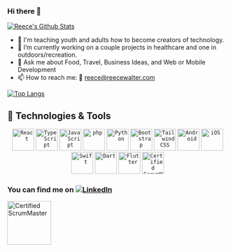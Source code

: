 ### Hi there 👋

[![Reece's Github Stats](https://github-readme-stats.vercel.app/api?username=thereeceshow&show_icons=true&theme=transparent)](https://github.com/thereeceshow/github-readme-stats) 

<!--
**thereeceshow/thereeceshow** is a ✨ _special_ ✨ repository because its `README.md` (this file) appears on your GitHub profile.

Here are some ideas to get you started:

- 🔭 I’m currently working on ...
- 🌱 I’m currently learning ...
- 👯 I’m looking to collaborate on ...
- 🤔 I’m looking for help with ...
- 💬 Ask me about ...
- 📫 How to reach me: ...
- ⚡ Fun fact: ...
-->

- 📓 I'm teaching youth and adults how to become creators of technology.
- 🔭 I’m currently working on a couple projects in healthcare and one in outdoors/recreation.
- 💬 Ask me about Food, Travel, Business Ideas, and Web or Mobile Development
- 📫 How to reach me: 📧 reece@reecewalter.com

[![Top Langs](https://github-readme-stats.vercel.app/api/top-langs/?username=thereeceshow&show_icons=true&theme=transparent)](https://github.com/thereeceshow/github-readme-stats)

## 🔧 Technologies & Tools

<div align="center">
	<code><img width="50" src="https://user-images.githubusercontent.com/25181517/183897015-94a058a6-b86e-4e42-a37f-bf92061753e5.png" alt="React" title="React"/></code>
	<code><img width="50" src="https://user-images.githubusercontent.com/25181517/183890598-19a0ac2d-e88a-4005-a8df-1ee36782fde1.png" alt="TypeScript" title="TypeScript"/></code>
	<code><img width="50" src="https://user-images.githubusercontent.com/25181517/117447155-6a868a00-af3d-11eb-9cfe-245df15c9f3f.png" alt="JavaScript" title="JavaScript"/></code>
	<code><img width="50" src="https://user-images.githubusercontent.com/25181517/183570228-6a040b9f-3ddf-47a2-a201-743121dac664.png" alt="php" title="php"/></code>
	<code><img width="50" src="https://user-images.githubusercontent.com/25181517/183423507-c056a6f9-1ba8-4312-a350-19bcbc5a8697.png" alt="Python" title="Python"/></code>
	<code><img width="50" src="https://user-images.githubusercontent.com/25181517/183898054-b3d693d4-dafb-4808-a509-bab54cf5de34.png" alt="Bootstrap" title="Bootstrap"/></code>
	<code><img width="50" src="https://user-images.githubusercontent.com/25181517/202896760-337261ed-ee92-4979-84c4-d4b829c7355d.png" alt="Tailwind CSS" title="Tailwind CSS"/></code>
	<code><img width="50" src="https://user-images.githubusercontent.com/25181517/117269608-b7dcfb80-ae58-11eb-8e66-6cc8753553f0.png" alt="Android" title="Android"/></code>
	<code><img width="50" src="https://user-images.githubusercontent.com/25181517/121406611-a8246b80-c95e-11eb-9b11-b771486377f6.png" alt="iOS" title="iOS"/></code>
	<code><img width="50" src="https://user-images.githubusercontent.com/25181517/121406389-6267a300-c95e-11eb-8d67-f1e22afe8aea.png" alt="Swift" title="Swift"/></code>
	<code><img width="50" src="https://user-images.githubusercontent.com/25181517/186150304-1568ffdf-4c62-4bdc-9cf1-8d8efcea7c5b.png" alt="Dart" title="Dart"/></code>
	<code><img width="50" src="https://user-images.githubusercontent.com/25181517/186150365-da1eccce-6201-487c-8649-45e9e99435fd.png" alt="Flutter" title="Flutter"/></code>
	<code><a href="https://bcert.me/suchyubxy"><img width="50" src="https://bcert.me/bc/html/img/badges/generated/badge-7227.png" alt="Certified ScrumMaster" title="Certified ScrumMaster"/></a></code>
</div>
<!--
#### Front End
![](https://img.shields.io/static/v1?message=React&style=for-the-badge&&logo=react&color=009FDA&label=%20&labelColor=5c5c5c)
![](https://img.shields.io/static/v1?message=JavaScript&style=for-the-badge&&logo=javascript&color=009FDA&label=%20&labelColor=5c5c5c)
![](https://img.shields.io/static/v1?message=HTML+5&style=for-the-badge&&logo=html5&color=009FDA&label=%20&labelColor=5c5c5c)
![](https://img.shields.io/static/v1?message=CSS+3&style=for-the-badge&&logo=CSS3&color=009FDA&label=%20&labelColor=5c5c5c)
![](https://img.shields.io/static/v1?message=Bootstrap&style=for-the-badge&&logo=bootstrap&color=009FDA&label=%20&labelColor=5c5c5c)
![](https://img.shields.io/static/v1?message=Sass&style=for-the-badge&&logo=sass&color=009FDA&label=%20&labelColor=5c5c5c)

#### Back End
![](https://img.shields.io/static/v1?message=PHP&style=for-the-badge&&logo=php&color=009FDA&label=%20&labelColor=5c5c5c)
![](https://img.shields.io/static/v1?message=Laravel&style=for-the-badge&&logo=laravel&color=009FDA&label=%20&labelColor=5c5c5c)
![](https://img.shields.io/static/v1?message=Python&style=for-the-badge&&logo=python&color=009FDA&label=%20&labelColor=5c5c5c)
![](https://img.shields.io/static/v1?message=Django&style=for-the-badge&&logo=django&color=009FDA&label=%20&labelColor=5c5c5c)
![](https://img.shields.io/static/v1?message=Node&style=for-the-badge&&logo=nodedotjs&color=009FDA&label=%20&labelColor=5c5c5c)
![](https://img.shields.io/static/v1?message=Next.js&style=for-the-badge&&logo=nextdotjs&color=009FDA&label=%20&labelColor=5c5c5c)
![](https://img.shields.io/static/v1?message=Wordpress&style=for-the-badge&&logo=wordpress&color=009FDA&label=%20&labelColor=5c5c5c)

#### Mobile
![](https://img.shields.io/static/v1?message=Xcode&style=for-the-badge&&logo=xcode&color=009FDA&label=%20&labelColor=5c5c5c)
![](https://img.shields.io/static/v1?message=Swift+5&style=for-the-badge&&logo=swift&color=009FDA&label=%20&labelColor=5c5c5c)

#### Tools
![](https://img.shields.io/static/v1?message=Bash&style=for-the-badge&&logo=gnu-bash&color=009FDA&label=%20&labelColor=5c5c5c)
![](https://img.shields.io/static/v1?message=Firebase&style=for-the-badge&&logo=firebase&color=009FDA&label=%20&labelColor=5c5c5c)
![](https://img.shields.io/static/v1?message=Digital+Ocean&style=for-the-badge&&logo=digitalocean&color=009FDA&label=%20&labelColor=5c5c5c)
![](https://img.shields.io/static/v1?message=Git&style=for-the-badge&&logo=git&logoColor=white&color=009FDA&label=%20&labelColor=5c5c5c)
![](https://img.shields.io/static/v1?message=Github&style=for-the-badge&&logo=github&logoColor=white&color=009FDA&label=%20&labelColor=5c5c5c)

#### Certifications
![](https://img.shields.io/static/v1?message=CSM®&style=for-the-badge&&logo=scrumalliance&logoColor=white&color=009FDA&label=%20&labelColor=5c5c5c)
-->

<!-- ![Reece's Codewars Banner](https://www.codewars.com/users/thereeceshow/badges/small) -->

<!-- Actual text -->


### You can find me on [![LinkedIn][1]][2]

<div>

<a href="https://bcert.me/suchyubxy"><img width="100" src="https://bcert.me/bc/html/img/badges/generated/badge-7227.png" alt="Certified ScrumMaster" title="Certified ScrumMaster"/></a>

<!--
[![Certified Scrum Master][3]][4]
-->

</div>

<!-- Icons -->

[1]: https://cdn-icons-png.flaticon.com/512/174/174857.png (LinkedIn icon without padding)

[3]: https://bcert.me/bc/html/img/badges/generated/badge-7227.png

<!-- Links -->

[2]: https://www.linkedin.com/in/reecewalter/

[4]: https://bcert.me/suchyubxy


<!--

Former Badges:

![](https://img.shields.io/badge/%20-CSM&#174;-informational?style=plastic&logo=scrumalliance&logoColor=white&color=009FDA)
![](https://img.shields.io/badge/%20-MacOS-informational?style=plastic&logo=macos&logoColor=white&color=009FDA)
![](https://img.shields.io/badge/%20-HTML_5-informational?style=plastic&logo=html5&logoColor=white&color=009FDA)
![](https://img.shields.io/badge/%20-CSS_3-informational?style=plastic&logo=sass&logoColor=white&color=009FDA)
![](https://img.shields.io/badge/%20-Sass-informational?style=plastic&logo=css3&logoColor=white&color=009FDA)
![](https://img.shields.io/badge/%20-Bootstrap-informational?style=plastic&logo=bootstrap&logoColor=white&color=009FDA)
![](https://img.shields.io/badge/%20-JavaScript-informational?style=plastic&logo=javascript&logoColor=white&color=009FDA)
![](https://img.shields.io/badge/%20-React-informational?style=plastic&logo=react&logoColor=white&color=009FDA)
![](https://img.shields.io/badge/%20-PHP-informational?style=plastic&logo=php&logoColor=white&color=009FDA)
![](https://img.shields.io/badge/%20-Laravel-informational?style=plastic&logo=laravel&logoColor=white&color=009FDA)
![](https://img.shields.io/badge/%20-CSS_3-informational?style=plastic&logo=css3&logoColor=white&color=009FDA)
![](https://img.shields.io/badge/%20-Python-informational?style=plastic&logo=python&logoColor=white&color=009FDA)
![](https://img.shields.io/badge/%20-Django-informational?style=plastic&logo=django&logoColor=white&color=009FDA)
![](https://img.shields.io/badge/%20-Swift_5-informational?style=plastic&logo=swift&logoColor=white&color=009FDA)
![](https://img.shields.io/badge/%20-Bash-informational?style=plastic&logo=gnu-bash&logoColor=white&color=009FDA)
![](https://img.shields.io/badge/%20-Firebase-informational?style=plastic&logo=firebase&logoColor=white&color=009FDA)
![](https://img.shields.io/badge/%20-Digital_Ocean-informational?style=plastic&logo=digitalocean&logoColor=white&color=009FDA)
![](https://img.shields.io/badge/%20-Git-informational?style=plastic&logo=git&logoColor=white&color=009FDA)
![](https://img.shields.io/badge/%20-Github-informational?style=plastic&logo=github&logoColor=white&color=009FDA)
![](https://img.shields.io/badge/%20-Codewars-informational?style=plastic&logo=codewars&logoColor=white&color=009FDA)
![](https://img.shields.io/static/v1?message=React&logo=react&style=plastic&labelColor=5c5c5c&color=1182c3&logoColor=white&label=%20)
![](https://img.shields.io/static/v1?message=Codewars&style=plastic&logo=codewars&logoColor=white&color=009FDA&label=%20&labelColor=5c5c5c)
![](https://img.shields.io/static/v1?message=React&logo=react&style=plastic&labelColor=5c5c5c&color=1182c3&logoColor=white&label=%20)

-->

